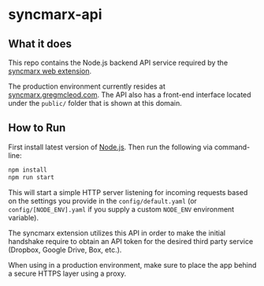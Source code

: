# syncmarx-api

## What it does

This repo contains the Node.js backend API service required by the [syncmarx web extension](https://github.com/Cleod9/syncmarx-webext).

The production environment currently resides at [syncmarx.gregmcleod.com](https://syncmarx.gregmcleod.com). The API also has a front-end interface located under the `public/` folder that is shown at this domain.

## How to Run

First install latest version of [Node.js](https://nodejs.org/en/). Then run the following via command-line:

```bash
npm install
npm run start
```

This will start a simple HTTP server listening for incoming requests based on the settings you provide in the `config/default.yaml` (or `config/[NODE_ENV].yaml` if you supply a custom `NODE_ENV` environment variable).

The syncmarx extension utilizes this API in order to make the initial handshake require to obtain an API token for the desired third party service (Dropbox, Google Drive, Box, etc.).

When using in a production environment, make sure to place the app behind a secure HTTPS layer using a proxy.
